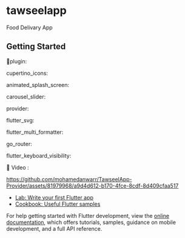 # tawseelapp
 
Food Delivary App

## Getting Started

🔌plugin:

  cupertino_icons: 
		
  animated_splash_screen:
		
  carousel_slider:
		
  provider:
		
  flutter_svg: 
		
  flutter_multi_formatter:
		
  go_router:
		
  flutter_keyboard_visibility:		

		
		


🎥 Video : 



https://github.com/mohamedanwarr/TawseelApp-Provider/assets/81979968/a9d4d612-b170-4fce-8cdf-8d409cfaa517


  
- [Lab: Write your first Flutter app](https://docs.flutter.dev/get-started/codelab)
- [Cookbook: Useful Flutter samples](https://docs.flutter.dev/cookbook)

For help getting started with Flutter development, view the
[online documentation](https://docs.flutter.dev/), which offers tutorials,
samples, guidance on mobile development, and a full API reference.
